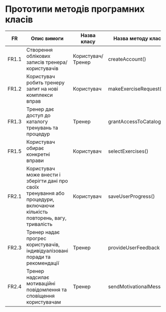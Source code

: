 # Прототипи методів програмних класів
| FR  | Опис вимоги          | Назва класу        | Назва методу класу  |
| --- | -------------------- | ------------------ | ------------------- |
| FR1.1 | Створення облікових записів тренера/користувачів  |Користувач/Тренер   | createAccount()    |
| FR1.2 | Користувач робить тренеру запит на нові комплекси вправ   |Користувач    |makeExerciseRequest()   |
| FR1.3 | Тренер дає доступ до каталогу тренувань та процедур|Тренер   | grantAccessToCatalog()    |
| FR1.5 |Користувач обирає конкретні вправи|Користувач   | selectExercises()  |    
|FR2.1|Користувач може внести і зберігти дані про своїх тренування або процедури, включаючи кількість повторень, вагу, тривалість   | Користувач    | saveUserProgress()    |
| FR2.3 | Тренер надає прогрес користувачів, індивідуалізовані поради та рекомендації| Тренер |provideUserFeedback   |
|FR2.4 | Тренер надсилає мотиваційні повідомлення та сповіщення користувачам|Тренер   | sendMotivationalMessage   |
